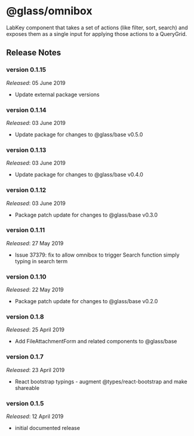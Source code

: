 # @glass/omnibox

LabKey component that takes a set of actions (like filter, sort, search) and exposes them as a single input for applying those actions to a QueryGrid.

## Release Notes ##

### version 0.1.15
*Released*: 05 June 2019
* Update external package versions

### version 0.1.14
*Released*: 03 June 2019
* Update package for changes to @glass/base v0.5.0

### version 0.1.13
*Released*: 03 June 2019
* Update package for changes to @glass/base v0.4.0

### version 0.1.12
*Released*: 03 June 2019
* Package patch update for changes to @glass/base v0.3.0

### version 0.1.11
*Released*: 27 May 2019
* Issue 37379: fix to allow omnibox to trigger Search function simply typing in search term

### version 0.1.10
*Released*: 22 May 2019
* Package patch update for changes to @glass/base v0.2.0

### version 0.1.8
*Released*: 25 April 2019
* Add FileAttachmentForm and related components to @glass/base

### version 0.1.7
*Released*: 23 April 2019
* React bootstrap typings - augment @types/react-bootstrap and make shareable

### version 0.1.5
*Released*: 12 April 2019

* initial documented release
